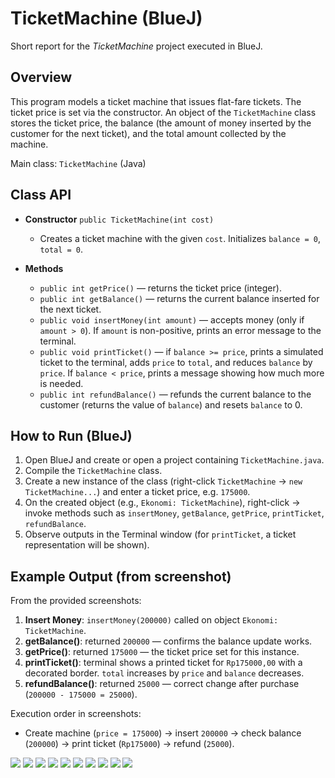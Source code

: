 # TicketMachine (BlueJ)

Short report for the *TicketMachine* project executed in BlueJ.

<div><div>

## Overview

This program models a ticket machine that issues flat-fare tickets. The ticket price is set via the constructor. An object of the `TicketMachine` class stores the ticket price, the balance (the amount of money inserted by the customer for the next ticket), and the total amount collected by the machine.

Main class: `TicketMachine` (Java)

<div><div>

## Class API

* **Constructor** `public TicketMachine(int cost)`

  * Creates a ticket machine with the given `cost`. Initializes `balance = 0`, `total = 0`.

* **Methods**

  * `public int getPrice()` — returns the ticket price (integer).
  * `public int getBalance()` — returns the current balance inserted for the next ticket.
  * `public void insertMoney(int amount)` — accepts money (only if `amount > 0`). If `amount` is non-positive, prints an error message to the terminal.
  * `public void printTicket()` — if `balance >= price`, prints a simulated ticket to the terminal, adds `price` to `total`, and reduces `balance` by `price`. If `balance < price`, prints a message showing how much more is needed.
  * `public int refundBalance()` — refunds the current balance to the customer (returns the value of `balance`) and resets `balance` to 0.

<div><div>

## How to Run (BlueJ)

1. Open BlueJ and create or open a project containing `TicketMachine.java`.
2. Compile the `TicketMachine` class.
3. Create a new instance of the class (right-click `TicketMachine` → `new TicketMachine...`) and enter a ticket price, e.g. `175000`.
4. On the created object (e.g., `Ekonomi: TicketMachine`), right-click → invoke methods such as `insertMoney`, `getBalance`, `getPrice`, `printTicket`, `refundBalance`.
5. Observe outputs in the Terminal window (for `printTicket`, a ticket representation will be shown).

<div><div>

## Example Output (from screenshot)
From the provided screenshots:

1. **Insert Money**: `insertMoney(200000)` called on object `Ekonomi: TicketMachine`.
2. **getBalance()**: returned `200000` — confirms the balance update works.
3. **getPrice()**: returned `175000` — the ticket price set for this instance.
4. **printTicket()**: terminal shows a printed ticket for `Rp175000,00` with a decorated border. `total` increases by `price` and `balance` decreases.
5. **refundBalance()**: returned `25000` — correct change after purchase (`200000 - 175000 = 25000`).

Execution order in screenshots:

* Create machine (`price = 175000`) → insert `200000` → check balance (`200000`) → print ticket (`Rp175000`) → refund (`25000`).

![](images/Ekonomi.insertMoney.png)
![](images/Ekonomi.getPrice.png)
![](images/Ekonomi.getBalance.png)
![](images/Ekonomi.printTicket.png)
![](images/Ekonomi.refundBalance.png)
![](images/VIP.insertMoney.png)
![](images/VIP.getPrice.png)
![](images/VIP.getBalance.png)
![](images/VIP.printTicket.png)
![](images/VIP.refundBalance.png)